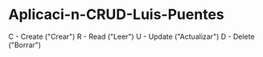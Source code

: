 # Aplicaci-n-CRUD-Luis-Puentes
C - Create ("Crear") R - Read ("Leer") U - Update ("Actualizar") D - Delete ("Borrar")
